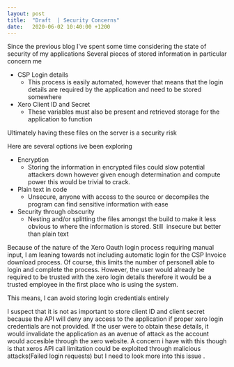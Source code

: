 ```yaml
---
layout: post
title:  "Draft  | Security Concerns"
date:   2020-06-02 10:40:00 +1200
---
```


Since the previous blog I've spent some time considering the state of security of my applications
Several pieces of stored information in particular concern me 

- CSP Login details 
	- This process is easily automated, however that means that the login details are required by the application and need to be stored somewhere
- Xero Client ID and Secret
	- These variables must also be present and retrieved storage for the application to function 

Ultimately having these files on the server is a security risk 

Here are several options ive been exploring 

- Encryption 
	- Storing the information in encrypted files could slow potential attackers down however given enough determination and compute power this would be trivial to crack. 
- Plain text in code 
	- Unsecure, anyone with access to the source or decompiles the program can find sensitive information with ease 
- Security through obscurity 
	- Nesting and/or splitting the files amongst the build to make it less obvious to where the information is stored. Still  insecure but better than plain text

Because of the nature of the Xero Oauth login process requiring manual input,
I am leaning towards not including automatic login for the CSP Invoice download process. 
Of course, this limits the number of personell able to login and complete the process. However, the user would already be required to be trusted with the xero login details therefore it would be a trusted employee in the first place who is using the system. 

This means, I can avoid storing login credentials entirely 

I suspect that it is not as important to store client ID and client secret because the API will deny any access to the application if proper xero login credentials are not provided. 
If the user were to obtain these details, it would invalidate the application as an avenue of attack as the account would accesible through the xero website.
A concern i have with this though is that xeros API call limitation could be exploited through malicious attacks(Failed login requests) but I need to look more into this issue . 
